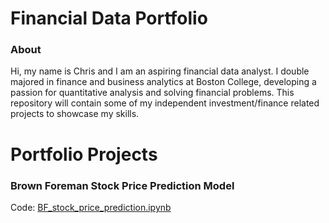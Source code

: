 # Financial Data Portfolio

### About
Hi, my name is Chris and I am an aspiring financial data analyst. I double majored in finance and business analytics at Boston College, developing a passion for quantitative analysis and solving financial problems. This repository will contain some of my independent investment/finance related projects to showcase my skills.



# Portfolio Projects

### Brown Foreman Stock Price Prediction Model
Code: [BF_stock_price_prediction.ipynb](https://github.com/csnow27/Financial-Data-Portfolio/blob/main/BF_stock_price_prediction.ipynb)
